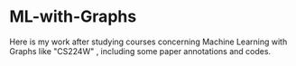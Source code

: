 # ML-with-Graphs

Here is my work after studying courses concerning Machine Learning with Graphs like "CS224W" , including some paper annotations and codes. 
